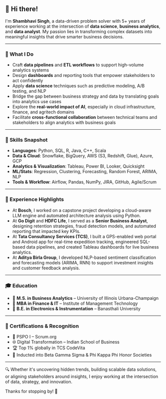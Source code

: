 ## 👋 Hi there!

<!--
**ShambhaviSingh64/ShambhaviSingh64** is a ✨ _special_ ✨ repository because its `README.md` (this file) appears on your GitHub profile.
-->

I'm **Shambhavi Singh**, a data-driven problem solver with 5+ years of experience working at the intersection of **data science**, **business analytics**, and **data analyst**. My passion lies in transforming complex datasets into meaningful insights that drive smarter business decisions.

---

### 🎯 What I Do

- Craft **data pipelines** and **ETL workflows** to support high-volume analytics systems
- Design **dashboards** and reporting tools that empower stakeholders to act confidently
- Apply **data science** techniques such as predictive modeling, A/B testing, and NLP
- Bridge the gap between business strategy and data by translating goals into analytics use cases
- Explore the **real-world impact of AI**, especially in cloud infrastructure, finance, and agritech domains
- Facilitate **cross-functional collaboration** between technical teams and stakeholders to align analytics with business goals  


---

### 🧠 Skills Snapshot

- **Languages**: Python, SQL, R, Java, C++, Scala  
- **Data & Cloud**: Snowflake, BigQuery, AWS (S3, Redshift, Glue), Azure, GCP  
- **Analytics & Visualization**: Tableau, Power BI, Looker, Quicksight  
- **ML/Stats**: Regression, Clustering, Forecasting, Random Forest, ARIMA, NLP  
- **Tools & Workflow**: Airflow, Pandas, NumPy, JIRA, GitHub, Agile/Scrum  

---

### 💼 Experience Highlights

- At **Bosch**, I worked on a capstone project developing a cloud-aware LLM engine and automated architecture analysis using Python.  
- At **Go Digit** and **HDFC Life**, I served as a **Senior Business Analyst**, designing retention strategies, fraud detection models, and automated reporting that impacted key KPIs.  
- At **Tata Consultancy Services (TCS)**, I built a GPS-enabled web portal and Android app for real-time expedition tracking, engineered SQL-based data pipelines, and created Tableau dashboards for live business analytics.  
- At **Aditya Birla Group**, I developed NLP-based sentiment classification and forecasting models (ARIMA, RNN) to support investment insights and customer feedback analysis.

---

### 🎓 Education

- 🧮 **M.S. in Business Analytics** – University of Illinois Urbana-Champaign  
- 💼 **MBA in Finance & IT** – Institute of Management Technology  
- 🔬 **B.E. in Electronics & Instrumentation** – Banasthali University

---

### 🏅 Certifications & Recognition

- 📜 PSPO I – Scrum.org  
- 🌐 Digital Transformation – Indian School of Business  
- 🏆 Top 1% globally in TCS CodeVita  
- 🏅 Inducted into Beta Gamma Sigma & Phi Kappa Phi Honor Societies

---

🔍 Whether it's uncovering hidden trends, building scalable data solutions, or aligning stakeholders around insights, I enjoy working at the intersection of data, strategy, and innovation.

Thanks for stopping by! 🌟
